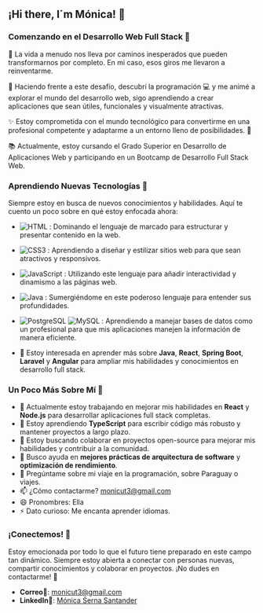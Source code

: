 ##  ¡Hi there, I´m Mónica! 👋

### Comenzando en el Desarrollo Web Full Stack 🌟

🌟 La vida a menudo nos lleva por caminos inesperados que pueden transformarnos por completo. En mi caso, esos giros me llevaron a reinventarme.

🎢 Haciendo frente a este desafío, descubrí la programación 💻 y me animé a explorar el mundo del desarrollo web, sigo aprendiendo a crear aplicaciones que sean útiles, funcionales y visualmente atractivas.

✨ Estoy comprometida con el mundo tecnológico para convertirme en una profesional competente y adaptarme a un entorno lleno de posibilidades. 🚀

📚 Actualmente, estoy cursando el Grado Superior en Desarrollo de Aplicaciones Web y participando en un Bootcamp de Desarrollo Full Stack Web.

### Aprendiendo Nuevas Tecnologías 🚀

Siempre estoy en busca de nuevos conocimientos y habilidades. Aquí te cuento un poco sobre en qué estoy enfocada ahora:

- ![HTML](https://img.shields.io/badge/HTML-%23E34F26?style=for-the-badge&logo=html5&logoColor=white&logoSize=auto) : Dominando el lenguaje de marcado para estructurar y presentar contenido en la web.
- ![CSS3](https://img.shields.io/badge/CSS3-%231572B6?style=for-the-badge&logo=CSS3&logoColor=white&logoSize=auto) : Aprendiendo a diseñar y estilizar sitios web para que sean atractivos y responsivos.
- ![JavaScript](https://img.shields.io/badge/JAVASCRIPT-%23F7DF1E?style=for-the-badge&logo=JavaScript&logoColor=%23F7DF1E&logoSize=auto&color=black) : Utilizando este lenguaje para añadir interactividad y dinamismo a las páginas web.
- ![Java](https://img.shields.io/badge/java-red?style=for-the-badge&logo=java&logoColor=%23F7DF1E&logoSize=auto) : Sumergiéndome en este poderoso lenguaje para entender sus profundidades.
- ![PostgreSQL](https://img.shields.io/badge/postSQL-%234169E1?style=for-the-badge&logo=postgreSql&logoColor=%234169E1&logoSize=auto&labelColor=white&color=%234169E1) ![MySQL](https://img.shields.io/badge/mySql-%234479A1?style=for-the-badge&logo=mySQL&logoColor=%234479A1&logoSize=auto&labelColor=white&color=%234479A1) : Aprendiendo a manejar bases de datos como un profesional para que mis aplicaciones manejen la información de manera eficiente.
  
- 🌱 Estoy interesada en aprender más sobre **Java**, **React**, **Spring Boot**, **Laravel** y **Angular** para ampliar mis habilidades y conocimientos en desarrollo full stack.

### Un Poco Más Sobre Mí 🤔

- 🔭 Actualmente estoy trabajando en mejorar mis habilidades en **React** y **Node.js** para desarrollar aplicaciones full stack completas.
- 🌱 Estoy aprendiendo **TypeScript** para escribir código más robusto y mantener proyectos a largo plazo.
- 👯 Estoy buscando colaborar en proyectos open-source para mejorar mis habilidades y contribuir a la comunidad.
- 🤔 Busco ayuda en **mejores prácticas de arquitectura de software** y **optimización de rendimiento**.
- 💬 Pregúntame sobre mi viaje en la programación, sobre Paraguay o viajes.
- 📫 ¿Cómo contactarme? [monicut3@gmail.com](mailto:monicut3@gmail.com)
- 😄 Pronombres: Ella
- ⚡ Dato curioso: Me encanta aprender idiomas.

### ¡Conectemos! 🤝

Estoy emocionada por todo lo que el futuro tiene preparado en este campo tan dinámico. Siempre estoy abierta a conectar con personas nuevas, compartir conocimientos y colaborar en proyectos. ¡No dudes en contactarme! 🌟

- **Correo**📧: [monicut3@gmail.com](mailto:monicut3@gmail.com)
- **LinkedIn**🔗: [Mónica Serna Santander](https://www.linkedin.com/in/monicasernasantander)


<!--
**monicaSernaS/monicaSernaS** is a ✨ _special_ ✨ repository because its `README.md` (this file) appears on your GitHub profile.

Here are some ideas to get you started:

- 🔭 I’m currently working on ...
- 🌱 I’m currently learning ...
- 👯 I’m looking to collaborate on ...
- 🤔 I’m looking for help with ...
- 💬 Ask me about ...
- 📫 How to reach me: ...
- 😄 Pronouns: ...
- ⚡ Fun fact: ...
-->
